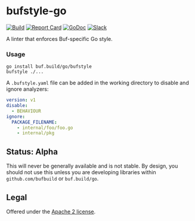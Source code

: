 # bufstyle-go

[![Build](https://github.com/bufbuild/bufstyle-go/actions/workflows/ci.yaml/badge.svg?branch=main)](https://github.com/bufbuild/bufstyle-go/actions/workflows/ci.yaml)
[![Report Card](https://goreportcard.com/badge/buf.build/go/bufstyle)](https://goreportcard.com/report/buf.build/go/bufstyle)
[![GoDoc](https://pkg.go.dev/badge/buf.build/go/bufstyle.svg)](https://pkg.go.dev/buf.build/go/bufstyle)
[![Slack](https://img.shields.io/badge/slack-buf-%23e01563)](https://buf.build/links/slack)

A linter that enforces Buf-specific Go style.

### Usage

```
go install buf.build/go/bufstyle
bufstyle ./...
```

A `.bufstyle.yaml` file can be added in the working directory to disable and ignore analyzers:

```yaml
version: v1
disable:
  - BEHAVIOUR
ignore:
  PACKAGE_FILENAME:
    - internal/foo/foo.go
    - internal/pkg
```

## Status: Alpha

This will never be generally available and is not stable. By design, you should not use this unless you are developing libraries within `github.com/bufbuild` or `buf.build/go`.

## Legal

Offered under the [Apache 2 license](https://github.com/bufbuild/bufstyle-go/blob/main/LICENSE).

